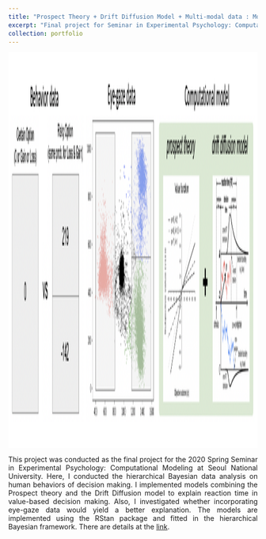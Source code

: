 ```yaml
---
title: "Prospect Theory + Drift Diffusion Model + Multi-modal data : Modeling reaction time of risky choice"
excerpt: "Final project for Seminar in Experimental Psychology: Computational Modeling, SNU - 2020 Spring<br/><br/><img src='/images/HBA_modeling.png' align='middle' width='700' height='500'>"
collection: portfolio
---
```


<img src='/images/HBA_modeling.png' align='middle' width='1000' height='800'>
<p style="text-align:justify;">
This project was conducted as the final project for the 2020 Spring Seminar in Experimental Psychology: Computational Modeling at Seoul National University. Here, I conducted the hierarchical Bayesian data analysis on human behaviors of decision making. I implemented models combining the Prospect theory and the Drift Diffusion model to explain reaction time in value-based decision making. Also, I investigated whether incorporating eye-gaze data would yield a better explanation. The models are implemented using the RStan package and fitted in the hierarchical Bayesian framework. There are details at the <a href="https://cheoljun95.github.io/files/computational_modelig_final.pdf">link</a>. 
</p>
